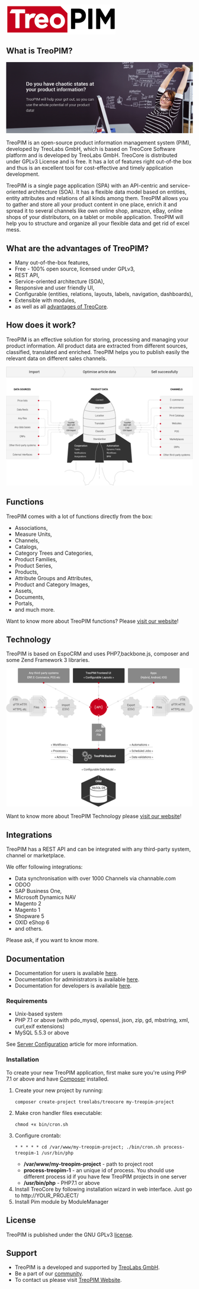 ![treopim_h80](docs/_assets/treopim_h80.png)

## What is TreoPIM?

![anne](docs/_assets/zs_ft_19_01_2018_employee_eng2.png)

TreoPIM is an open-source product information management system (PIM), developed by TreoLabs GmbH, which is based on TreoCore Software platform and is developed by TreoLabs GmbH. TreoCore is distributed under GPLv3 License and is free. It has a lot of features right out-of-the box and thus is an excellent tool for cost-effective and timely application development.

TreoPIM is a single page application (SPA) with an API-centric and service-oriented architecture (SOA). It has a flexible data model based on entities, entity attributes and relations of all kinds among them. TreoPIM allows you to gather and store all your product content in one place, enrich it and spread it to several channels like own online shop, amazon, eBay, online shops of your distributors, on a tablet or mobile application. TreoPIM will help you to structure and organize all your flexible data and get rid of excel mess. 

## What are the advantages of TreoPIM?
- Many out-of-the-box features,
- Free - 100% open source, licensed under GPLv3,
- REST API,
- Service-oriented architecture (SOA),
- Responsive and user friendly UI,
- Configurable (entities, relations, layouts, labels, navigation, dashboards),
- Extensible with modules,
- as well as all [advantages of TreoCore](https://github.com/treolabs/treocore).

## How does it work?
TreoPIM is an effective solution for storing, processing and managing your product information. All product data are extracted from different sources, classified, translated and enriched. TreoPIM helps you to publish easily the relevant data on different sales channels. 

![unctions_banne](docs/_assets/how_it_works_scheme_en.png)

## Functions

TreoPIM comes with a lot of functions directly from the box:
- Associations,
- Measure Units,
- Channels,
- Catalogs,
- Category Trees and Categories,
- Product Families,
- Product Series,
- Products,
- Attribute Groups and Attributes,
- Product and Category Images,
- Assets,
- Documents,
- Portals,
- and much more.


Want to know more about TreoPIM functions? Please [visit our website](http://treopim.com)!

## Technology

TreoPIM is based on EspoCRM and uses PHP7,backbone.js, composer and some Zend Framework 3 libraries.

![Technology_schem](docs/_assets/technologie_scheme_eng.png)

Want to know more about TreoPIM Technology please [visit our website](http://treopim.com)!

## Integrations

TreoPIM has a REST API and can be integrated with any third-party system, channel or marketplace. 

We offer following integrations:
- Data synchronisation with over 1000 Channels via channable.com
- ODOO
- SAP Business One,
- Microsoft Dynamics NAV
- Magento 2
- Magento 1
- Shopware 5
- OXID eShop 6
- and others.

Please ask, if you want to know more.

## Documentation

- Documentation for users is available [here](docs/).
- Documentation for administrators is available [here](docs/en/administration/).
- Documentation for developers is available [here](docs/).

### Requirements

* Unix-based system
* PHP 7.1 or above (with pdo_mysql, openssl, json, zip, gd, mbstring, xml, curl,exif extensions)
* MySQL 5.5.3 or above

See [Server Configuration](https://github.com/treolabs/treocore/blob/master/docs/en/administration/server-configuration.md) article for more information.

### Installation
To create your new TreoPIM application, first make sure you're using PHP 7.1 or above and have [Composer](https://getcomposer.org/) installed. 

1. Create your new project by running:
   ```
   composer create-project treolabs/treocore my-treopim-project
   ```
2. Make cron handler files executable:
   ```
   chmod +x bin/cron.sh 
   ```
3. Configure crontab:
   ```
   * * * * * cd /var/www/my-treopim-project; ./bin/cron.sh process-treopim-1 /usr/bin/php 
   ```
   - **/var/www/my-treopim-project** - path to project root
   - **process-treopim-1** - an unique id of process. You should use different process id if you have few TreoPIM projects in one server
   - **/usr/bin/php** - PHP7.1 or above
4. Install TreoCore by following installation wizard in web interface. Just go to http://YOUR_PROJECT/
5. Install Pim module by ModuleManager

## License

TreoPIM is published under the GNU GPLv3 [license](LICENSE.txt).

## Support

- TreoPIM is a developed and supported by [TreoLabs GmbH](https://treolabs.com/).
- Be a part of our [community](https://community.treolabs.com/).
- To contact us please visit [TreoPIM Website](http://treopim.com).

